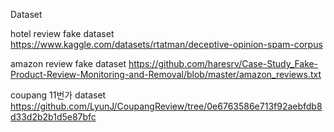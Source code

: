 Dataset

hotel review fake dataset
https://www.kaggle.com/datasets/rtatman/deceptive-opinion-spam-corpus


amazon review fake dataset
https://github.com/haresrv/Case-Study_Fake-Product-Review-Monitoring-and-Removal/blob/master/amazon_reviews.txt


coupang 11번가 dataset
https://github.com/LyunJ/CoupangReview/tree/0e6763586e713f92aebfdb8d33d2b2b1d5e87bfc
